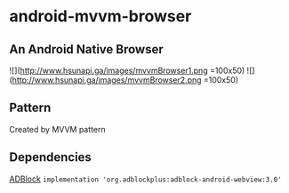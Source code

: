 # android-mvvm-browser
## An Android Native Browser 

![](http://www.hsunapi.ga/images/mvvmBrowser1.png =100x50)
![](http://www.hsunapi.ga/images/mvvmBrowser2.png =100x50)

## Pattern

Created by MVVM pattern

## Dependencies

[ADBlock](https://github.com/adblockplus/libadblockplus-android)
`implementation 'org.adblockplus:adblock-android-webview:3.0'`
